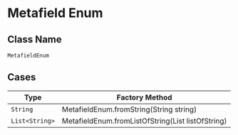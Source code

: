
# Metafield Enum

## Class Name

`MetafieldEnum`

## Cases

| Type | Factory Method |
|  --- | --- |
| `String` | MetafieldEnum.fromString(String string) |
| `List<String>` | MetafieldEnum.fromListOfString(List<String> listOfString) |

